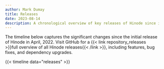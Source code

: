 ```yaml
---
author: Mark Dumay
title: Releases
date: 2023-08-14
description: A chronological overview of key releases of Hinode since initial launch.
---
```


The timeline below captures the significant changes since the initial release of Hinode in April, 2022. Visit GitHub for a {{< link repository_releases >}}full overview of all Hinode releases{{< /link >}}, including features, bug fixes, and dependency upgrades.

<p class="mt-5">
{{< timeline data="releases" >}}
<p>

